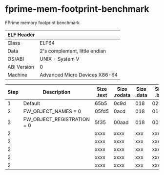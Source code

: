 # fprime-mem-footprint-benchmark
FPrime memory footprint benchmark


| ELF Header  | |
|-------------|-------------------------------|
| Class       | ELF64 |
| Data        | 2's complement, little endian |
| OS/ABI      |  UNIX - System V |
| ABI Version |  0 |
| Machine     |  Advanced Micro Devices X86-64 |


| Step | Description                       | Size .text | Size .rodata | Size .data | Size .bss | Size elf | Size bin |
|------|-----------------------------------|------------|--------------|------------|-----------|----------|----------|
| 1    | Default                           | 65b5       | 0c9d         | 018        | 02f8      | 77576     | 56576 |
| 2    | FW_OBJECT_NAMES = 0               | 05fd5      | 0acd         | 018        | 0128      | 77184     | 56576 |
| 3    | FW_OBJECT_REGISTRATION = 0        | 5f35       | 00aad        | 018        | 00120     | 76768     | 56576 |
| 2    |                                   | xxxx       | xxxx         | xxx        | xxx       | xxxx      | xxx   |
| 2    |                                   | xxxx       | xxxx         | xxx        | xxx       | xxxx      | xxx   |
| 2    |                                   | xxxx       | xxxx         | xxx        | xxx       | xxxx      | xxx   |
| 2    |                                   | xxxx       | xxxx         | xxx        | xxx       | xxxx      | xxx   |
| 2    |                                   | xxxx       | xxxx         | xxx        | xxx       | xxxx      | xxx   |

